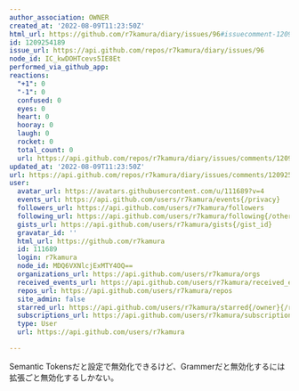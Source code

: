 ```yaml
---
author_association: OWNER
created_at: '2022-08-09T11:23:50Z'
html_url: https://github.com/r7kamura/diary/issues/96#issuecomment-1209254189
id: 1209254189
issue_url: https://api.github.com/repos/r7kamura/diary/issues/96
node_id: IC_kwDOHTcevs5IE8Et
performed_via_github_app: 
reactions:
  "+1": 0
  "-1": 0
  confused: 0
  eyes: 0
  heart: 0
  hooray: 0
  laugh: 0
  rocket: 0
  total_count: 0
  url: https://api.github.com/repos/r7kamura/diary/issues/comments/1209254189/reactions
updated_at: '2022-08-09T11:23:50Z'
url: https://api.github.com/repos/r7kamura/diary/issues/comments/1209254189
user:
  avatar_url: https://avatars.githubusercontent.com/u/111689?v=4
  events_url: https://api.github.com/users/r7kamura/events{/privacy}
  followers_url: https://api.github.com/users/r7kamura/followers
  following_url: https://api.github.com/users/r7kamura/following{/other_user}
  gists_url: https://api.github.com/users/r7kamura/gists{/gist_id}
  gravatar_id: ''
  html_url: https://github.com/r7kamura
  id: 111689
  login: r7kamura
  node_id: MDQ6VXNlcjExMTY4OQ==
  organizations_url: https://api.github.com/users/r7kamura/orgs
  received_events_url: https://api.github.com/users/r7kamura/received_events
  repos_url: https://api.github.com/users/r7kamura/repos
  site_admin: false
  starred_url: https://api.github.com/users/r7kamura/starred{/owner}{/repo}
  subscriptions_url: https://api.github.com/users/r7kamura/subscriptions
  type: User
  url: https://api.github.com/users/r7kamura

---
```

Semantic Tokensだと設定で無効化できるけど、Grammerだと無効化するには拡張ごと無効化するしかない。